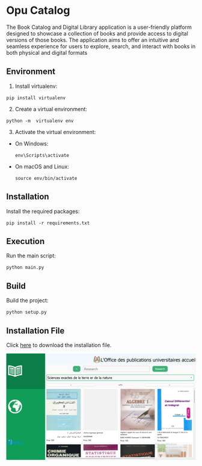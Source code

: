 # Opu Catalog
The Book Catalog and Digital Library application is a user-friendly platform designed to showcase a collection of books and provide access to digital versions of those books. The application aims to offer an intuitive and seamless experience for users to explore, search, and interact with books in both physical and digital formats

## Environment

1. Install virtualenv:
```
pip install virtualenv
```
2. Create a virtual environment:
```
python -m  virtualenv env
```

3. Activate the virtual environment:
- On Windows:
  ```
  env\Scripts\activate
  ```
- On macOS and Linux:
  ```
  source env/bin/activate
  ```
## Installation

Install the required packages:
```
pip install -r requirements.txt
```
## Execution

Run the main script:
```
python main.py
```
## Build

Build the project:
```
python setup.py
```
## Installation File
Click [here](https://drive.google.com/drive/folders/19DTYbz4Y2SDBfA4JxgWb21vnpiljheMO?usp=sharing) to download the installation file.



![Example Image](./OPUCatalog.png)


